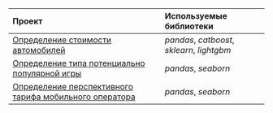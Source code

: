 

| Проект | Используемые библиотеки | 
| :---------------------- | :---------------------- |
| [Определение стоимости автомобилей](car_price_prediction) | *pandas*, *catboost*, *sklearn*, *lightgbm* |
| [Определение типа потенциально популярной игры](game_sales_analysis) | *pandas*, *seaborn* |
| [Определение перспективного тарифа мобильного оператора](mobile_operator_tariff_analysis) | *pandas*, *seaborn* |
